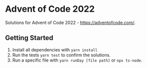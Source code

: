 # Advent of Code 2022
Solutions for Advent of Code 2022 - https://adventofcode.com/.

## Getting Started

1. Install all dependencies with `yarn install`
2. Run the tests `yarn test` to confirm the solutions.
3. Run a specific file with `yarn runDay [file path]` or `npx ts-node`.

